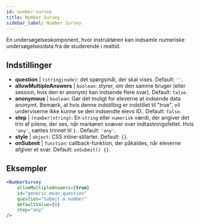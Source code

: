 ```yaml
---
id: number-survey
title: Number Survey
sidebar_label: Number Survey
---
```


En undersøgelseskomponent, hvor instruktøren kan indsamle numeriske undersøgelsesdata fra de studerende i realtid.

## Indstillinger

* __question__ | `(string|node)`: det spørgsmål, der skal vises. Default: `''`.
* __allowMultipleAnswers__ | `boolean`: styrer, om den samme bruger (eller session, hvis den er anonym) kan indsende flere svar). Default: `false`.
* __anonymous__ | `boolean`: Gør det muligt for eleverne at indsende data anonymt. Bemærk, at hvis denne indstilling er indstillet til "true", vil underviserne ikke kunne se den indsendte elevs ID.. Default: `false`.
* __step__ | `(number|string)`: En `string` eller `numerisk` værdi, der angiver det trin af pilene, der ses, når markøren svæver over indtastningsfeltet. Hvis `'any'`, sættes trinnet til `1`.. Default: `'any'`.
* __style__ | `object`: CSS inline-stilarter. Default: `{}`.
* __onSubmit__ | `function`: callback-funktion, der påkaldes, når eleverne afgiver et svar. Default: `onSubmit() {}`.


## Eksempler

```jsx live
<NumberSurvey
    allowMultipleAnswers={true}
    id="generic_mean_question"
    question="Submit a number"
    defaultValue={0}
    step="any"
/>
```

